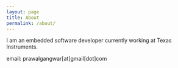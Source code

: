 ```yaml
---
layout: page
title: About
permalink: /about/
---
```


I am an embedded software developer currently working at Texas Instruments.

email: prawalgangwar[at]gmail[dot]com
